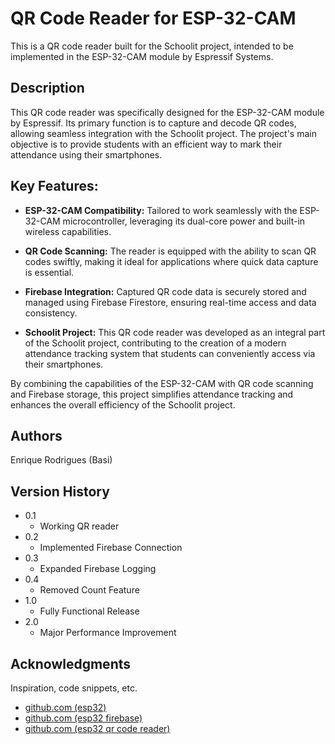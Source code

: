 # QR Code Reader for ESP-32-CAM

This is a QR code reader built for the Schoolit project, intended to be implemented in the ESP-32-CAM module by Espressif Systems.

## Description

This QR code reader was specifically designed for the ESP-32-CAM module by Espressif. Its primary function is to capture and decode QR codes, allowing seamless integration with the Schoolit project. The project's main objective is to provide students with an efficient way to mark their attendance using their smartphones.

## Key Features:
- **ESP-32-CAM Compatibility:** Tailored to work seamlessly with the ESP-32-CAM microcontroller, leveraging its dual-core power and built-in wireless capabilities.

- **QR Code Scanning:** The reader is equipped with the ability to scan QR codes swiftly, making it ideal for applications where quick data capture is essential.

- **Firebase Integration:** Captured QR code data is securely stored and managed using Firebase Firestore, ensuring real-time access and data consistency.

- **Schoolit Project:** This QR code reader was developed as an integral part of the Schoolit project, contributing to the creation of a modern attendance tracking system that students can conveniently access via their smartphones.

By combining the capabilities of the ESP-32-CAM with QR code scanning and Firebase storage, this project simplifies attendance tracking and enhances the overall efficiency of the Schoolit project.

## Authors

Enrique Rodrigues (Basi)

## Version History

* 0.1
    * Working QR reader
* 0.2
    * Implemented Firebase Connection
* 0.3
    * Expanded Firebase Logging
* 0.4
    * Removed Count Feature
* 1.0
    * Fully Functional Release
* 2.0
    * Major Performance Improvement

## Acknowledgments

Inspiration, code snippets, etc.
* [github.com (esp32)](https://github.com/espressif/arduino-esp32)
* [github.com (esp32 firebase)](https://github.com/mobizt/Firebase-ESP32)
* [github.com (esp32 qr code reader)](https://github.com/alvarowolfx/ESP32QRCodeReader)
